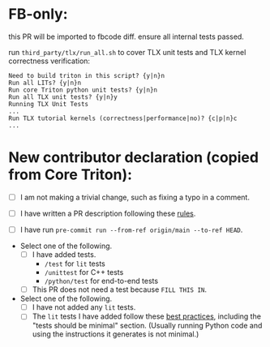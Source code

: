 # FB-only:

this PR will be imported to fbcode diff. ensure all internal tests passed.

run `third_party/tlx/run_all.sh` to cover TLX unit tests and TLX kernel correctness verification:

```
Need to build triton in this script? {y|n}n
Run all LITs? {y|n}n
Run core Triton python unit tests? {y|n}n
Run all TLX unit tests? {y|n}y
Running TLX Unit Tests
...
Run TLX tutorial kernels (correctness|performance|no)? {c|p|n}c
...
```

# New contributor declaration (copied from Core Triton):
- [ ] I am not making a trivial change, such as fixing a typo in a comment.

- [ ] I have written a PR description following these
  [rules](https://cbea.ms/git-commit/#why-not-how).

- [ ] I have run `pre-commit run --from-ref origin/main --to-ref HEAD`.

- Select one of the following.
  - [ ] I have added tests.
    - `/test` for `lit` tests
    - `/unittest` for C++ tests
    - `/python/test` for end-to-end tests
  - [ ] This PR does not need a test because `FILL THIS IN`.

- Select one of the following.
  - [ ] I have not added any `lit` tests.
  - [ ] The `lit` tests I have added follow these [best practices](https://mlir.llvm.org/getting_started/TestingGuide/#filecheck-best-practices),
    including the "tests should be minimal" section. (Usually running Python code
    and using the instructions it generates is not minimal.)
